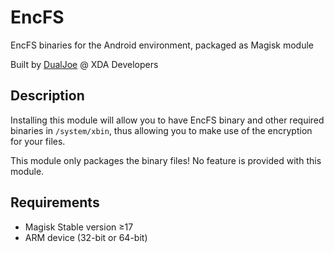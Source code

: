 # EncFS
EncFS binaries for the Android environment, packaged as Magisk module

Built by [DualJoe](https://forum.xda-developers.com/member.php?u=4293606) @ XDA Developers

## Description
Installing this module will allow you to have EncFS binary and other required binaries in `/system/xbin`, thus allowing you to make use of the encryption for your files.

This module only packages the binary files! No feature is provided with this module.

## Requirements
- Magisk Stable version ≥17
- ARM device (32-bit or 64-bit)